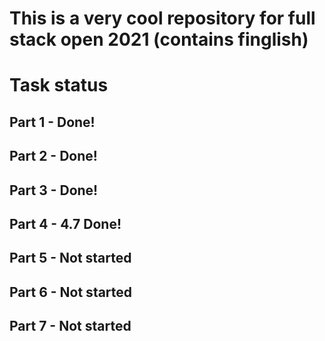 # This is a very cool repository for full stack open 2021 (contains finglish)


# Task status
## Part 1 - Done!
## Part 2 - Done!
## Part 3 - Done!
## Part 4 - 4.7 Done! 
## Part 5 - Not started
## Part 6 - Not started 
## Part 7 - Not started